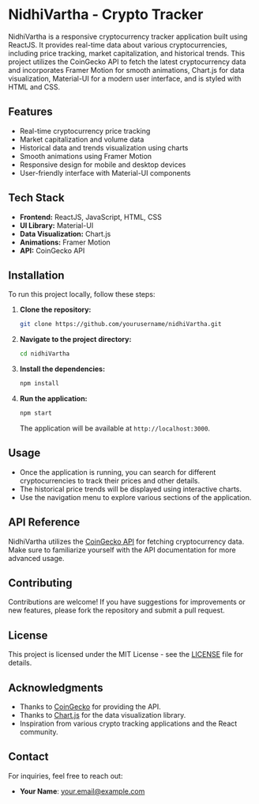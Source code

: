 # NidhiVartha - Crypto Tracker


NidhiVartha is a responsive cryptocurrency tracker application built using ReactJS. It provides real-time data about various cryptocurrencies, including price tracking, market capitalization, and historical trends. This project utilizes the CoinGecko API to fetch the latest cryptocurrency data and incorporates Framer Motion for smooth animations, Chart.js for data visualization, Material-UI for a modern user interface, and is styled with HTML and CSS.

## Features

- Real-time cryptocurrency price tracking
- Market capitalization and volume data
- Historical data and trends visualization using charts
- Smooth animations using Framer Motion
- Responsive design for mobile and desktop devices
- User-friendly interface with Material-UI components

## Tech Stack

- **Frontend:** ReactJS, JavaScript, HTML, CSS
- **UI Library:** Material-UI
- **Data Visualization:** Chart.js
- **Animations:** Framer Motion
- **API:** CoinGecko API

## Installation

To run this project locally, follow these steps:

1. **Clone the repository:**

   ```bash
   git clone https://github.com/yourusername/nidhiVartha.git
   ```

2. **Navigate to the project directory:**

   ```bash
   cd nidhiVartha
   ```

3. **Install the dependencies:**

   ```bash
   npm install
   ```

4. **Run the application:**

   ```bash
   npm start
   ```

   The application will be available at `http://localhost:3000`.

## Usage

- Once the application is running, you can search for different cryptocurrencies to track their prices and other details.
- The historical price trends will be displayed using interactive charts.
- Use the navigation menu to explore various sections of the application.

## API Reference

NidhiVartha utilizes the [CoinGecko API](https://coingecko.com/en/api) for fetching cryptocurrency data. Make sure to familiarize yourself with the API documentation for more advanced usage.

## Contributing

Contributions are welcome! If you have suggestions for improvements or new features, please fork the repository and submit a pull request.

## License

This project is licensed under the MIT License - see the [LICENSE](LICENSE) file for details.

## Acknowledgments

- Thanks to [CoinGecko](https://coingecko.com) for providing the API.
- Thanks to [Chart.js](https://www.chartjs.org) for the data visualization library.
- Inspiration from various crypto tracking applications and the React community.

## Contact

For inquiries, feel free to reach out:

- **Your Name**: [your.email@example.com](mailto:your.email@example.com)
